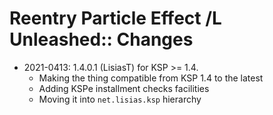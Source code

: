 # Reentry Particle Effect /L Unleashed:: Changes

* 2021-0413: 1.4.0.1 (LisiasT) for KSP >= 1.4.
	+ Making the thing compatible from KSP 1.4 to the latest
	+ Adding KSPe installment checks facilities
	+ Moving it into `net.lisias.ksp` hierarchy
